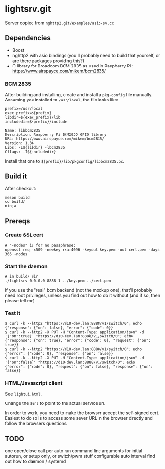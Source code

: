 # lightsrv.git

Server copied from `nghttp2.git/examples/asio-sv.cc`

## Dependencies

* Boost
* nghttp2 with asio bindings (you'll probably need to build that yourself, or are there packages providing this?)
* C library for Broadcom BCM 2835 as used in Raspberry Pi : https://www.airspayce.com/mikem/bcm2835/

### BCM 2835

After building and installing, create and install a `pkg-config` file manually. Assuming you installed to `/usr/local`, the file looks like:

```
prefix=/usr/local
exec_prefix=${prefix}
libdir=${exec_prefix}/lib
includedir=${prefix}/include

Name: libbcm2835
Description: Raspberry Pi BCM2835 GPIO library
URL: https://www.airspayce.com/mikem/bcm2835/
Version: 1.36
Libs: -L${libdir} -lbcm2835
Cflags: -I${includedir}
```

Install that one to `${prefix}/lib/pkgconfig/libbcm2835.pc`.

## Build it

After checkout:

```
meson build
cd build/
ninja
```

## Prereqs

### Create SSL cert

```
# "-nodes" is for no passphrase:
openssl req -x509 -newkey rsa:4096 -keyout key.pem -out cert.pem -days 365 -nodes
```

### Start the daemon

```
# in build/ dir
./lightsrv 0.0.0.0 8888 1 ../key.pem ../cert.pem
```

If you use the "real" bcm backend (not the mockup one), that'll probably need root privileges, unless you find out how to do it without (and if so, then please tell me).

### Test it

```
$ curl -k --http2 "https://d10-dev.lan:8888/v1/switch/0"; echo
{"response": {"on": false}, "error": {"code": 0}}
$ curl -k --http2 -X PUT -H "Content-Type: application/json" -d '{"on":true}' "https://d10-dev.lan:8888/v1/switch/0"; echo
{"response": {"on": true}, "error": {"code": 0}, "request": {"on": true}}
$ curl -k --http2 "https://d10-dev.lan:8888/v1/switch/0"; echo
{"error": {"code": 0}, "response": {"on": false}}
$ curl -k --http2 -X PUT -H "Content-Type: application/json" -d '{"on":false}' "https://d10-dev.lan:8888/v1/switch/0"; echo
{"error": {"code": 0}, "request": {"on": false}, "response": {"on": false}}
```

### HTML/Javascript client

See `lightui.html`.

Change the `$url` to point to the actual service url.

In order to work, you need to make the browser accept the self-signed cert. Easiest to do so is to access some sever URL in the browser directly and follow the browsers questions.



## TODO

one open/close call per auto run
command line arguments for initial autorun, or setup only, or switch/pwm stuff
configurable auto interval
find out how to daemon / systemd
